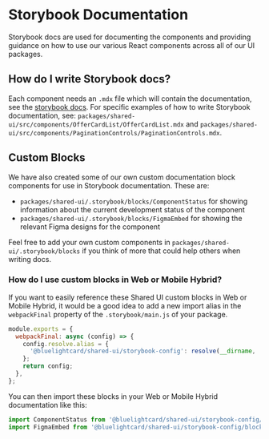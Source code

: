 # Storybook Documentation

Storybook docs are used for documenting the components and providing guidance on how to use our various React components across all of our UI packages.

## How do I write Storybook docs?

Each component needs an `.mdx` file which will contain the documentation, see the [storybook docs](https://storybook.js.org/docs/writing-docs/doc-blocks). For specific examples of how to write Storybook documentation, see: `packages/shared-ui/src/components/OfferCardList/OfferCardList.mdx` and `packages/shared-ui/src/components/PaginationControls/PaginationControls.mdx`.

## Custom Blocks

We have also created some of our own custom documentation block components for use in Storybook documentation. These are:

- `packages/shared-ui/.storybook/blocks/ComponentStatus` for showing information about the current development status of the component
- `packages/shared-ui/.storybook/blocks/FigmaEmbed` for showing the relevant Figma designs for the component

Feel free to add your own custom components in `packages/shared-ui/.storybook/blocks` if you think of more that could help others when writing docs.

### How do I use custom blocks in Web or Mobile Hybrid?

If you want to easily reference these Shared UI custom blocks in Web or Mobile Hybrid, it would be a good idea to add a new import alias in the `webpackFinal` property of the `.storybook/main.js` of your package.

```js
module.exports = {
  webpackFinal: async (config) => {
    config.resolve.alias = {
      '@bluelightcard/shared-ui/storybook-config': resolve(__dirname, '../../shared-ui/.storybook'),
    };
    return config;
  },
};
```

You can then import these blocks in your Web or Mobile Hybrid documentation like this:

```js
import ComponentStatus from '@bluelightcard/shared-ui/storybook-config/blocks/ComponentStatus';
import FigmaEmbed from '@bluelightcard/shared-ui/storybook-config/blocks/FigmaEmbed';
```
